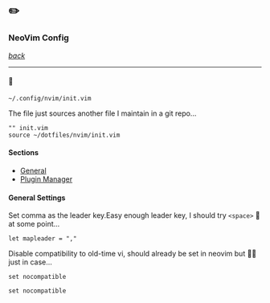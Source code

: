 ## ✏️
### NeoVim Config

[*back*](../README.md)

---

#### 🤖

`~/.config/nvim/init.vim`

The file just sources another file I maintain in a git repo...

``` vim
"" init.vim
source ~/dotfiles/nvim/init.vim
```

#### Sections
- [General](#general-settings)
- [Plugin Manager](#plugin-manager)


#### General Settings

Set comma as the leader key.Easy enough leader key, I should try `<space>` 🤔 at some point...

``` vim
let mapleader = ","

```

Disable compatibility to old-time vi, should already be set in neovim but 🤷‍♂️ just in case...

``` vim
set nocompatible

```

``` vim
set nocompatible

```



